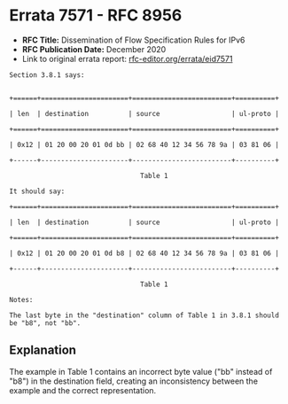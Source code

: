 # Errata 7571 - RFC 8956

- **RFC Title:** Dissemination of Flow Specification Rules for IPv6
- **RFC Publication Date:** December 2020
- Link to original errata report: [rfc-editor.org/errata/eid7571](https://www.rfc-editor.org/errata/eid7571)

```
Section 3.8.1 says:


+======+======================+=========================+==========+
| len  | destination          | source                  | ul-proto |
+======+======================+=========================+==========+
| 0x12 | 01 20 00 20 01 0d bb | 02 68 40 12 34 56 78 9a | 03 81 06 |
+------+----------------------+-------------------------+----------+
                                 Table 1

It should say:

+======+======================+=========================+==========+
| len  | destination          | source                  | ul-proto |
+======+======================+=========================+==========+
| 0x12 | 01 20 00 20 01 0d b8 | 02 68 40 12 34 56 78 9a | 03 81 06 |
+------+----------------------+-------------------------+----------+
                                 Table 1

Notes:

The last byte in the "destination" column of Table 1 in 3.8.1 should be "b8", not "bb".
```

## Explanation

The example in Table 1 contains an incorrect byte value ("bb" instead of "b8") in the destination field, creating an inconsistency between the example and the correct representation.
